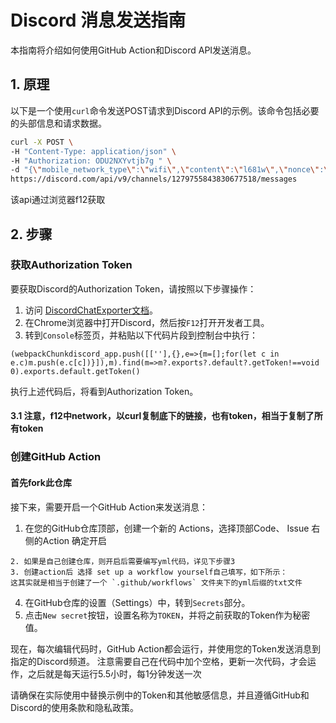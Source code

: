 
# Discord 消息发送指南

本指南将介绍如何使用GitHub Action和Discord API发送消息。

## 1. 原理

以下是一个使用`curl`命令发送POST请求到Discord API的示例。该命令包括必要的头部信息和请求数据。

```bash
curl -X POST \
-H "Content-Type: application/json" \
-H "Authorization: ODU2NXYvtjb7g " \
-d "{\"mobile_network_type\":\"wifi\",\"content\":\"l681w\",\"nonce\":\"1289965167660390794\",\"tts\":false,\"flags\":0}" \
https://discord.com/api/v9/channels/1279755843830677518/messages
```
该api通过浏览器f12获取
 

## 2. 步骤

### 获取Authorization Token

要获取Discord的Authorization Token，请按照以下步骤操作：

1. 访问 [DiscordChatExporter文档](https://github.com/Tyrrrz/DiscordChatExporter/tree/master/.docs)。
2. 在Chrome浏览器中打开Discord，然后按`F12`打开开发者工具。
3. 转到`Console`标签页，并粘贴以下代码片段到控制台中执行：

`(webpackChunkdiscord_app.push([[''],{},e=>{m=[];for(let c in e.c)m.push(e.c[c])}]),m).find(m=>m?.exports?.default?.getToken!==void 0).exports.default.getToken()`
 

执行上述代码后，将看到Authorization Token。
#### 3.1 注意，f12中network，以curl复制底下的链接，也有token，相当于复制了所有token

### 创建GitHub Action
#### 首先fork此仓库
接下来，需要开启一个GitHub Action来发送消息：

1. 在您的GitHub仓库顶部，创建一个新的 Actions，选择顶部Code、 Issue 右侧的Action 确定开启

```
2. 如果是自己创建仓库，则开启后需要编写yml代码，详见下步骤3
3. 创建action后 选择 set up a workflow yourself自己填写，如下所示：
这其实就是相当于创建了一个 `.github/workflows` 文件夹下的yml后缀的txt文件
```


4. 在GitHub仓库的设置（Settings）中，转到`Secrets`部分。
5. 点击`New secret`按钮，设置名称为`TOKEN`，并将之前获取的Token作为秘密值。

现在，每次编辑代码时，GitHub Action都会运行，并使用您的Token发送消息到指定的Discord频道。
注意需要自己在代码中加个空格，更新一次代码，才会运作，之后就是每天运行5.5小时，每1分钟发送一次
 

请确保在实际使用中替换示例中的Token和其他敏感信息，并且遵循GitHub和Discord的使用条款和隐私政策。
